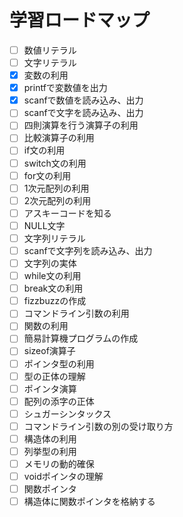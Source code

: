 # 学習ロードマップ


- [ ] 数値リテラル
- [ ] 文字リテラル
- [x] 変数の利用
- [x] printfで変数値を出力
- [x] scanfで数値を読み込み、出力
- [ ] scanfで文字を読み込み、出力
- [ ] 四則演算を行う演算子の利用
- [ ] 比較演算子の利用
- [ ] if文の利用
- [ ] switch文の利用
- [ ] for文の利用
- [ ] 1次元配列の利用
- [ ] 2次元配列の利用
- [ ] アスキーコードを知る
- [ ] NULL文字
- [ ] 文字列リテラル
- [ ] scanfで文字列を読み込み、出力
- [ ] 文字列の実体
- [ ] while文の利用
- [ ] break文の利用
- [ ] fizzbuzzの作成
- [ ] コマンドライン引数の利用
- [ ] 関数の利用
- [ ] 簡易計算機プログラムの作成
- [ ] sizeof演算子
- [ ] ポインタ型の利用
- [ ] 型の正体の理解
- [ ] ポインタ演算
- [ ] 配列の添字の正体 
- [ ] シュガーシンタックス
- [ ] コマンドライン引数の別の受け取り方
- [ ] 構造体の利用
- [ ] 列挙型の利用
- [ ] メモリの動的確保
- [ ] voidポインタの理解
- [ ] 関数ポインタ
- [ ] 構造体に関数ポインタを格納する
